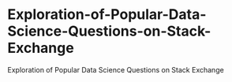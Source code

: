 # Exploration-of-Popular-Data-Science-Questions-on-Stack-Exchange
Exploration of Popular Data Science Questions on Stack Exchange
